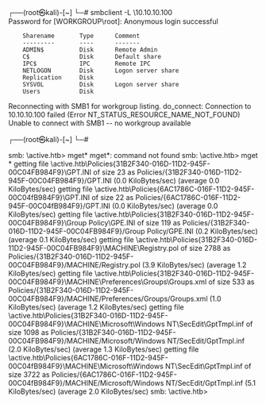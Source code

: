┌──(root㉿kali)-[~]
└─# smbclient -L \\10.10.10.100          
Password for [WORKGROUP\root]:
Anonymous login successful

        Sharename       Type      Comment
        ---------       ----      -------
        ADMIN$          Disk      Remote Admin
        C$              Disk      Default share
        IPC$            IPC       Remote IPC
        NETLOGON        Disk      Logon server share 
        Replication     Disk      
        SYSVOL          Disk      Logon server share 
        Users           Disk      
Reconnecting with SMB1 for workgroup listing.
do_connect: Connection to 10.10.10.100 failed (Error NT_STATUS_RESOURCE_NAME_NOT_FOUND)
Unable to connect with SMB1 -- no workgroup available
                                                                                                                                                             
┌──(root㉿kali)-[~]
└─# 


smb: \active.htb\> mget*
mget*: command not found
smb: \active.htb\> mget *
getting file \active.htb\Policies\{31B2F340-016D-11D2-945F-00C04FB984F9}\GPT.INI of size 23 as Policies/{31B2F340-016D-11D2-945F-00C04FB984F9}/GPT.INI (0.0 KiloBytes/sec) (average 0.0 KiloBytes/sec)
getting file \active.htb\Policies\{6AC1786C-016F-11D2-945F-00C04fB984F9}\GPT.INI of size 22 as Policies/{6AC1786C-016F-11D2-945F-00C04fB984F9}/GPT.INI (0.0 KiloBytes/sec) (average 0.0 KiloBytes/sec)
getting file \active.htb\Policies\{31B2F340-016D-11D2-945F-00C04FB984F9}\Group Policy\GPE.INI of size 119 as Policies/{31B2F340-016D-11D2-945F-00C04FB984F9}/Group Policy/GPE.INI (0.2 KiloBytes/sec) (average 0.1 KiloBytes/sec)
getting file \active.htb\Policies\{31B2F340-016D-11D2-945F-00C04FB984F9}\MACHINE\Registry.pol of size 2788 as Policies/{31B2F340-016D-11D2-945F-00C04FB984F9}/MACHINE/Registry.pol (3.9 KiloBytes/sec) (average 1.2 KiloBytes/sec)
getting file \active.htb\Policies\{31B2F340-016D-11D2-945F-00C04FB984F9}\MACHINE\Preferences\Groups\Groups.xml of size 533 as Policies/{31B2F340-016D-11D2-945F-00C04FB984F9}/MACHINE/Preferences/Groups/Groups.xml (1.0 KiloBytes/sec) (average 1.2 KiloBytes/sec)
getting file \active.htb\Policies\{31B2F340-016D-11D2-945F-00C04FB984F9}\MACHINE\Microsoft\Windows NT\SecEdit\GptTmpl.inf of size 1098 as Policies/{31B2F340-016D-11D2-945F-00C04FB984F9}/MACHINE/Microsoft/Windows NT/SecEdit/GptTmpl.inf (2.0 KiloBytes/sec) (average 1.3 KiloBytes/sec)
getting file \active.htb\Policies\{6AC1786C-016F-11D2-945F-00C04fB984F9}\MACHINE\Microsoft\Windows NT\SecEdit\GptTmpl.inf of size 3722 as Policies/{6AC1786C-016F-11D2-945F-00C04fB984F9}/MACHINE/Microsoft/Windows NT/SecEdit/GptTmpl.inf (5.1 KiloBytes/sec) (average 2.0 KiloBytes/sec)
smb: \active.htb\> 

